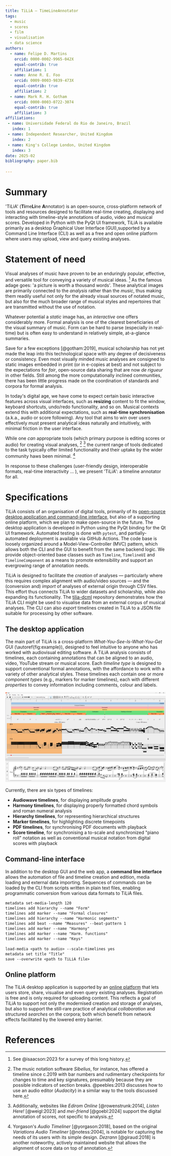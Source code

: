 ```yaml
---
title: TiLiA – TimeLineAnnotator
tags:
  - music
  - scores
  - film
  - visualisation
  - data science
authors:
  - name: Felipe D. Martins
    orcid: 0000-0002-9965-042X
    equal-contrib: true
    affiliation: 1
  - name: Anne R. E. Foo
    orcid: 0009-0003-9839-473X
    equal-contrib: true
    affiliation: 2
  - name: Mark R. H. Gotham
    orcid: 0000-0003-0722-3074
    equal-contrib: true
    affiliation: 3
affiliations:
 - name: Universidade Federal do Rio de Janeiro, Brazil
   index: 1
 - name: Independent Researcher, United Kingdom
   index: 2
 - name: King's College London, United Kingdom
   index: 3
date: 2025-02
bibliography: paper.bib

---
```



# Summary

'TiLiA' (**Ti**me**Li**ne **A**nnotator) is an open-source, cross-platform network of tools and resources designed to facilitate real-time creating, displaying and interacting with timeline-style annotations of audio, video and musical scores. Developed in Python with the PyQt UI framework, TiLiA is available primarily as a desktop Graphical User Interface (GUI),supported by a Command Line Interface (CLI) as well as a free and open online platform where users may upload, view and query existing analyses.

# Statement of need

Visual analyses of music have proven to be an enduringly popular, effective, and versatile tool for conveying a variety of musical ideas. [^0] As the famous adage goes: 'a picture is worth a thousand words'. These analytical images are primarily connected to the *analysis* rather than the *music*, thus making them readily useful not only for the already visual sources of notated music, but also for the much broader range of musical styles and repertoires that are transmitted without the use of notation.

[^0]: See @isaacson:2023 for a survey of this long history.

Whatever potential a *static* image has, an *interactive* one offers considerably more. Formal analysis is one of the clearest beneficiaries of the visual summary of music. Form can be hard to parse (especially in real-time) but is often easy to understand in relatively simple, at-a-glance summaries.

Save for a few exceptions [@gotham:2019], musical scholarship has not yet made the leap into this technological space with any degree of decisiveness or consistency.
Even most visually minded music analyses are consigned to static images embedded in print (or in e-copies at best) and not subject to the expectations for _fair_,
open-source data sharing that are now *de rigueur* in other fields.
Still among the more computationally inclined communities, there has been little progress made on the coordination of standards and corpora for formal analysis.

In today's digital age, we have come to expect certain basic interactive
features across visual interfaces, such as **resizing**
content to fit the window, keyboard shortcuts, undo/redo functionality, and so on. Musical contexts extend this with additional
expectations, such as **real-time synchronisation** (a.k.a., audio or
score following). Any tool that aims to win over users effectively must present analytical ideas naturally and intuitively, with minimal friction in the user interface.

While one _can_ appropriate tools (which primary purpose is editing scores or audio) for creating visual analyses, [^1] [^2] the current range of tools dedicated to the task typically offer limited functionality and their uptake by the wider community haws been minimal. [^3]

[^1]: The music notation software _Sibelius_, for instance, has offered a timeline since c.2019 with bar numbers and rudimentary checkpoints for changes to time and key signatures, presumably because they are possible indicators of section breaks. @peebles:2013 discusses how to use an audio editor (_Audacity_) in a similar way to the tools discussed here.

[^2]: Additionally, websites like _Edirom Online_ [@rowenstrunk:2014], _Listen Here!_ [@weigl:2023] and _mei-friend_ [@goebl:2024] support the digital annotation of scores, not specific to analysis.

[^3]: Yorgason's _Audio Timeliner_ [@yorgason:2018], based on the original _Variations Audio Timeliner_ [@notess:2004], is notable for capturing the needs of its users with its simple design. _Dezrann_ [@giraud:2018] is another noteworthy, actively maintained website that allows the alignment of score data on top of annotation.

In response to these challenges (user-friendly design, interoperable
formats, real-time interactivity ... ), we present 'TiLiA': a timeline
annotator for all.

# Specifications

TiLiA consists of an organisation of digital tools, primarily of its [open-source desktop application and command-line interface](https://github.com/TimeLineAnnotator/desktop), but also of a supporting online platform, which we plan to make open-source in the future. The desktop application is developed in Python using the PyQt binding for the Qt UI framework. Automated testing is done with `pytest`, and partially-automated deployment is available via GitHub Actions. The code base is loosely organized around a Model-View-Controller (MVC) pattern, which allows both the CLI and the GUI to benefit from the same backend logic. We provide object-oriented base classes such as `Timeline`, `TimelineUI` and `TimelineComponent` as a means to promote extensibility and support an evergrowing range of annotation needs.

TiLiA is designed to facilitate the *creation* of analyses —
particularly where this requires complex alignment with audio/video sources —
and the (conversion and) *import* of analyses of external origin through CSV files.
This effort thus connects TiLiA to wider datasets and scholarship, while also expanding its
functionality. The [tilia-dcml](https://github.com/TimeLineAnnotator/dcml-to-tilia) repository demonstrates how the TiLiA CLI might be used to visualise data from an external corpus of musical analyses. The CLI can also *export* timelines created in TiLiA to a JSON file suitable for processing by other software.

## The desktop application

The main part of TiLiA is a cross-platform *What-You-See-Is-What-You-Get* GUI (\autoref{fig:example}), designed to feel intuitive to anyone who has worked with audiovisual editing software.
A TiLiA analysis consists of timelines, each containing annotations that can be aligned to an audio, video, YouTube stream or musical score.
Each *timeline type* is designed to support conventional formal annotations, with the affordance to work with a variety of other analytical styles.
These timelines each contain one or more *component types*
(e.g., markers for marker timelines), each with different
*properties* to convey information including comments, colour and labels.

![Excerpt of a TiLiA analysis on the desktop application.\label{fig:example}](tilia-desktop.png)

Currently, there are six types of timelines:

- **Audiowave timelines**, for displaying amplitude graphs
- **Harmony timelines**, for displaying properly formatted chord symbols and roman numeral analysis
- **Hierarchy timelines**, for representing hierarchical structures
- **Marker timelines**, for highlighting discrete timepoints
- **PDF timelines**, for synchronising PDF documents with playback
- **Score timeline**, for synchronising a to-scale and synchronized "piano roll" notation as well as conventional musical notation from digital scores with playback

## Command-line interface
In addition to the desktop GUI and the web app, a **command line
interface** allows the automation of file and timeline creation and
edition, media loading and external data importing. Sequences of
commands can be loaded by the CLI from scripts written in plain text
files, enabling programmatic conversion from various data formats to TiLiA files.

    metadata set-media-length 120
    timelines add hierarchy --name "Form"
    timelines add marker --name "Formal closures"
    timelines add hierarchy --name "Harmonic segments"
    timelines add beat --name "Measures" --beat-pattern 1
    timelines add marker --name "Harmony"
    timelines add marker --name "Harm. functions"
    timelines add marker --name "Keys"

    load-media <path to audio> --scale-timelines yes
    metadata set title "Title"
    save --overwrite <path to TiLiA file>

## Online platform

The TiLiA desktop application is supported by an [online platform](https://tilia-app.com/) that lets users store, share,
visualise and even query existing analyses. Registration is free and is only required for uploading content.
This reflects a goal of TiLiA to support not only the modernised creation and
storage of analyses, but also to support the
still-rare practice of analytical *collaboration* and structured
*searches* on the corpora; both which benefit from network effects
facilitated by the lowered entry barrier.

# References
